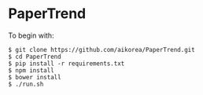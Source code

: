 # PaperTrend

To begin with:

    $ git clone https://github.com/aikorea/PaperTrend.git
    $ cd PaperTrend
    $ pip install -r requirements.txt
    $ npm install
    $ bower install
    $ ./run.sh
